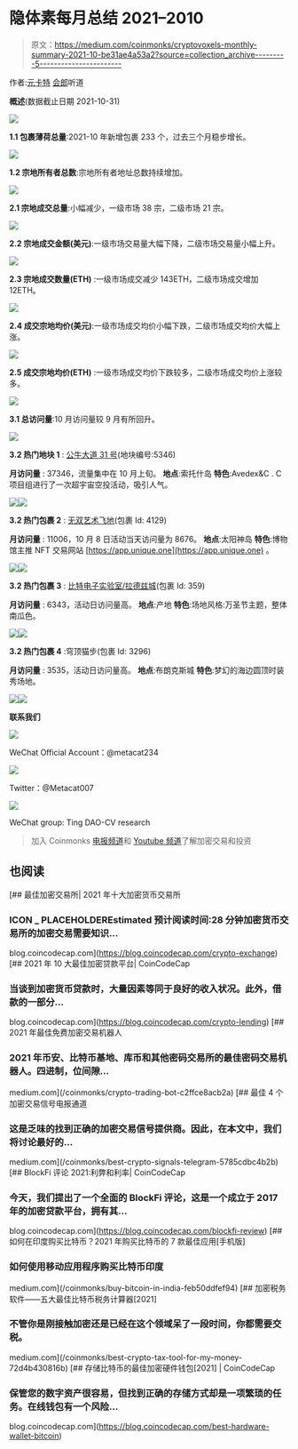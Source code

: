 # 隐体素每月总结 2021–2010

> 原文：<https://medium.com/coinmonks/cryptovoxels-monthly-summary-2021-10-be31ae4a53a2?source=collection_archive---------5----------------------->

作者:[元卡特](https://twitter.com/Metacat007) [会郎](https://twitter.com/FinanceYF3)听道

**概述**(数据截止日期 2021-10-31)

![](img/75bc4411234736d34ef1576c1c5c5ecb.png)

**1.1 包裹薄荷总量**:2021-10 年新增包裹 233 个，过去三个月稳步增长。

![](img/7415060b0d1a1c66bee0af58684ba38c.png)

**1.2 宗地所有者总数**:宗地所有者地址总数持续增加。

![](img/a5e79d4c06986a205aa57902714fc3da.png)

**2.1 宗地成交总量**:小幅减少，一级市场 38 宗，二级市场 21 宗。

![](img/2f2b306652ce7947d1a7b99bb45d6d15.png)

**2.2 宗地成交金额(美元)**:一级市场交易量大幅下降，二级市场交易量小幅上升。

![](img/a042c44b7ded5fee1aefbe207dd173cc.png)

**2.3 宗地成交数量(ETH)** :一级市场成交减少 143ETH，二级市场成交增加 12ETH。

![](img/c8242510185db0588cc9b5d926fcef0e.png)

**2.4 成交宗地均价(美元)**:一级市场成交均价小幅下跌，二级市场成交均价大幅上涨。

![](img/48575d2ac8791ce663edc6d04ea696ea.png)

**2.5 成交宗地均价(ETH)** :一级市场成交均价下跌较多，二级市场成交均价上涨较多。

![](img/598056251d4b6a685e6a1bfb18c52392.png)

**3.1 总访问量**:10 月访问量较 9 月有所回升。

![](img/9441059493a6be59a1889c56827baf6e.png)

**3.2 热门地块 1** : [公牛大道 31 号](https://www.cryptovoxels.com/parcels/5346)(地块编号:5346)

**月访问量** : 37346，流量集中在 10 月上旬。
**地点**:索托什岛
**特色**:Avedex&C . C 项目组进行了一次超宇宙空投活动，吸引人气。

![](img/6749202d5337d15b8f05a1daea13a842.png)![](img/5057c1484bbab4c38d7aee764d1ce730.png)

**3.2 热门包裹 2** : [无双艺术飞地](https://www.cryptovoxels.com/parcels/4129)(包裹 Id: 4129)

**月访问量** : 11006，10 月 8 日活动当天访问量为 8676。
**地点**:太阳神岛
**特色**:博物馆主推 NFT 交易网站 [https://app.unique.one](https://app.unique.one) 。

![](img/0cbefc3c8b6bd476cc6ea61f3dd0c671.png)![](img/273f7b01ba374d35b04fa0d3157040f8.png)

**3.2 热门包裹 3** : [比特电子实验室/拉德兹城](https://www.cryptovoxels.com/parcels/359)(包裹 Id: 359)

**月访问量** : 6343，活动日访问量高。
**地点**:产地
**特色**:场地风格:万圣节主题，整体南瓜色。

![](img/e01adfa326cc5b2361b8f921fc1c9573.png)![](img/d1cfa066ae74c9052288be0ba1a3bf1c.png)

**3.2 热门包裹 4** :穹顶猫步(包裹 Id: 3296)

**月访问量** : 3535，活动日访问量高。
**地点**:布朗克斯城
**特色**:梦幻的海边圆顶时装秀场地。

![](img/146d2bfb73fb249f392b97fc539c3a1a.png)![](img/87e2e019e8e36e2033951188c22201ba.png)

**联系我们**

![](img/2a1e7c370409dd41e8abecd3278ad729.png)

WeChat Official Account：@metacat234

![](img/d51605a9158544d1c6b0b2b899c1f811.png)

Twitter：@Metacat007

![](img/4b106204eab2b6b4dcd9fe97275fc145.png)

WeChat group: Ting DAO-CV research

> 加入 Coinmonks [电报频道](https://t.me/coincodecap)和 [Youtube 频道](https://www.youtube.com/c/coinmonks/videos)了解加密交易和投资

## 也阅读

[](https://blog.coincodecap.com/crypto-exchange) [## 最佳加密交易所| 2021 年十大加密货币交易所

### ICON _ PLACEHOLDEREstimated 预计阅读时间:28 分钟加密货币交易所的加密交易需要知识…

blog.coincodecap.com](https://blog.coincodecap.com/crypto-exchange) [](https://blog.coincodecap.com/crypto-lending) [## 2021 年 10 大最佳加密贷款平台| CoinCodeCap

### 当谈到加密货币贷款时，大量因素等同于良好的收入状况。此外，借款的一部分…

blog.coincodecap.com](https://blog.coincodecap.com/crypto-lending) [](/coinmonks/crypto-trading-bot-c2ffce8acb2a) [## 2021 年最佳免费加密交易机器人

### 2021 年币安、比特币基地、库币和其他密码交易所的最佳密码交易机器人。四进制，位间隙…

medium.com](/coinmonks/crypto-trading-bot-c2ffce8acb2a) [](/coinmonks/best-crypto-signals-telegram-5785cdbc4b2b) [## 最佳 4 个加密交易信号电报通道

### 这是乏味的找到正确的加密交易信号提供商。因此，在本文中，我们将讨论最好的…

medium.com](/coinmonks/best-crypto-signals-telegram-5785cdbc4b2b) [](https://blog.coincodecap.com/blockfi-review) [## BlockFi 评论 2021:利弊和利率| CoinCodeCap

### 今天，我们提出了一个全面的 BlockFi 评论，这是一个成立于 2017 年的加密贷款平台，拥有其…

blog.coincodecap.com](https://blog.coincodecap.com/blockfi-review) [](/coinmonks/buy-bitcoin-in-india-feb50ddfef94) [## 如何在印度购买比特币？2021 年购买比特币的 7 款最佳应用[手机版]

### 如何使用移动应用程序购买比特币印度

medium.com](/coinmonks/buy-bitcoin-in-india-feb50ddfef94) [](/coinmonks/best-crypto-tax-tool-for-my-money-72d4b430816b) [## 加密税务软件——五大最佳比特币税务计算器[2021]

### 不管你是刚接触加密还是已经在这个领域呆了一段时间，你都需要交税。

medium.com](/coinmonks/best-crypto-tax-tool-for-my-money-72d4b430816b) [](https://blog.coincodecap.com/best-hardware-wallet-bitcoin) [## 存储比特币的最佳加密硬件钱包[2021] | CoinCodeCap

### 保管您的数字资产很容易，但找到正确的存储方式却是一项繁琐的任务。在线钱包有一个风险…

blog.coincodecap.com](https://blog.coincodecap.com/best-hardware-wallet-bitcoin)